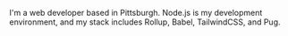 I'm a web developer based in Pittsburgh. Node.js is my development environment, and my stack includes Rollup, Babel, TailwindCSS, and Pug.
